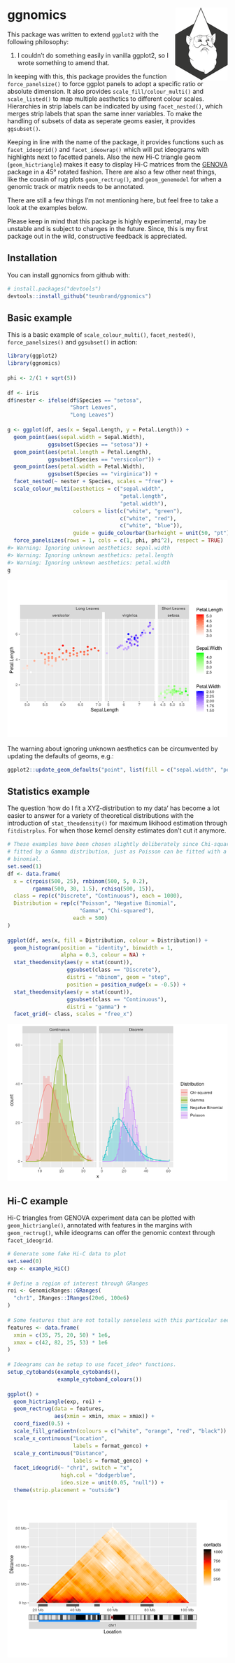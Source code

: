 
<!-- README.md is generated from README.Rmd. Please edit that file -->

# ggnomics <img src="man/figures/icon.png" align = "right" width = "120" />

This package was written to extend `ggplot2` with the following
philosophy:

1.  I couldn’t do something easily in vanilla ggplot2, so I wrote
    something to amend that.

In keeping with this, this package provides the function
`force_panelsize()` to force ggplot panels to adopt a specific ratio or
absolute dimension. It also provides `scale_fill/colour_multi()` and
`scale_listed()` to map multiple aesthetics to different colour scales.
Hierarchies in strip labels can be indicated by using `facet_nested()`,
which merges strip labels that span the same inner variables. To make
the handling of subsets of data as seperate geoms easier, it provides
`ggsubset()`.

Keeping in line with the name of the package, it provides functions such
as `facet_ideogrid()` and `facet_ideowrap()` which will put ideograms
with highlights next to facetted panels. Also the new Hi-C triangle geom
(`geom_hictriangle`) makes it easy to display Hi-C matrices from the
[GENOVA](https://github.com/robinweide/GENOVA) package in a 45° rotated
fashion. There are also a few other neat things, like the cousin of rug
plots `geom_rectrug()`, and `geom_genemodel` for when a genomic track or
matrix needs to be annotated.

There are still a few things I’m not mentioning here, but feel free to
take a look at the examples below.

Please keep in mind that this package is highly experimental, may be
unstable and is subject to changes in the future. Since, this is my
first package out in the wild, constructive feedback is appreciated.

## Installation

You can install ggnomics from github with:

``` r
# install.packages("devtools")
devtools::install_github("teunbrand/ggnomics")
```

## Basic example

This is a basic example of `scale_colour_multi()`, `facet_nested()`,
`force_panelsizes()` and `ggsubset()` in action:

``` r
library(ggplot2)
library(ggnomics)

phi <- 2/(1 + sqrt(5))

df <- iris
df$nester <- ifelse(df$Species == "setosa",
                    "Short Leaves",
                    "Long Leaves")

g <- ggplot(df, aes(x = Sepal.Length, y = Petal.Length)) +
  geom_point(aes(sepal.width = Sepal.Width),
             ggsubset(Species == "setosa")) +
  geom_point(aes(petal.length = Petal.Length),
             ggsubset(Species == "versicolor")) +
  geom_point(aes(petal.width = Petal.Width),
             ggsubset(Species == "virginica")) +
  facet_nested(~ nester + Species, scales = "free") +
  scale_colour_multi(aesthetics = c("sepal.width", 
                                    "petal.length", 
                                    "petal.width"),
                     colours = list(c("white", "green"),
                                    c("white", "red"),
                                    c("white", "blue")),
                     guide = guide_colourbar(barheight = unit(50, "pt"))) +
  force_panelsizes(rows = 1, cols = c(1, phi, phi^2), respect = TRUE)
#> Warning: Ignoring unknown aesthetics: sepal.width
#> Warning: Ignoring unknown aesthetics: petal.length
#> Warning: Ignoring unknown aesthetics: petal.width
g
```

![](man/figures/README-example-1.png)<!-- -->

The warning about ignoring unknown aesthetics can be circumvented by
updating the defaults of geoms,
e.g.:

``` r
ggplot2::update_geom_defaults("point", list(fill = c("sepal.width", "petal.length", "petal.width")))
```

## Statistics example

The question ‘how do I fit a XYZ-distribution to my data’ has become a
lot easier to answer for a variety of theoretical distributions with the
introduction of `stat_theodensity()` for maximum likihood estimation
through `fitdistrplus`. For when those kernel density estimates don’t
cut it
anymore.

``` r
# These examples have been chosen slightly deliberately since Chi-squared can be
# fitted by a Gamma distribution, just as Poisson can be fitted with a negative
# binomial.
set.seed(1)
df <- data.frame(
  x = c(rpois(500, 25), rnbinom(500, 5, 0.2), 
        rgamma(500, 30, 1.5), rchisq(500, 15)),
  class = rep(c("Discrete", "Continuous"), each = 1000),
  Distribution = rep(c("Poisson", "Negative Binomial", 
                       "Gamma", "Chi-squared"),
                     each = 500)
)

ggplot(df, aes(x, fill = Distribution, colour = Distribution)) +
  geom_histogram(position = "identity", binwidth = 1, 
                 alpha = 0.3, colour = NA) +
  stat_theodensity(aes(y = stat(count)), 
                   ggsubset(class == "Discrete"),
                   distri = "nbinom", geom = "step",
                   position = position_nudge(x = -0.5)) +
  stat_theodensity(aes(y = stat(count)), 
                   ggsubset(class == "Continuous"),
                   distri = "gamma") +
  facet_grid(~ class, scales = "free_x")
```

![](man/figures/README-statsexample-1.png)<!-- -->

## Hi-C example

Hi-C triangles from GENOVA experiment data can be plotted with
`geom_hictriangle()`, annotated with features in the margins with
`geom_rectrug()`, while ideograms can offer the genomic context through
`facet_ideogrid`.

``` r
# Generate some fake Hi-C data to plot
set.seed(0)
exp <- example_HiC()

# Define a region of interest through GRanges
roi <- GenomicRanges::GRanges(
  "chr1", IRanges::IRanges(20e6, 100e6)
)

# Some features that are not totally senseless with this particular seed
features <- data.frame(
  xmin = c(35, 75, 20, 50) * 1e6,
  xmax = c(42, 82, 25, 53) * 1e6
)

# Ideograms can be setup to use facet_ideo* functions.
setup_cytobands(example_cytobands(),
                example_cytoband_colours())

ggplot() +
  geom_hictriangle(exp, roi) +
  geom_rectrug(data = features,
               aes(xmin = xmin, xmax = xmax)) +
  coord_fixed(0.5) +
  scale_fill_gradientn(colours = c("white", "orange", "red", "black")) +
  scale_x_continuous("Location", 
                     labels = format_genco) +
  scale_y_continuous("Distance", 
                     labels = format_genco) +
  facet_ideogrid(~ "chr1", switch = "x", 
                 high.col = "dodgerblue", 
                 ideo.size = unit(0.05, "null")) +
  theme(strip.placement = "outside")
```

![](man/figures/README-hicexample-1.png)<!-- -->
